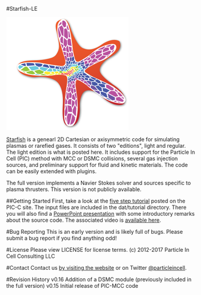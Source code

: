 #Starfish-LE

![Starfish logo](starfish.png)

[Starfish](https://www.particleincell.com/starfish) is a genearl 2D Cartesian or axisymmetric code for simulating plasmas or rarefied gases. 
It consists of two "editions", light and regular. The light edition is what is posted here.
It includes support for the Particle In Cell (PIC) method with MCC or DSMC collisions,
several gas injection sources, and preliminary support for fluid and kinetic materials. The
code can be easily extended with plugins. 

The full version implements a
Navier Stokes solver and sources specific to plasma thrusters. This version is not publicly available.


##Getting Started
First, take a look at the
[five step tutorial](https://www.particleincell.com/2012/starfish-tutorial-part1/) posted on the PIC-C site.
The input files are included in the dat/tutorial directory. There you will also find
a [PowerPoint presentation](dat/tutorial/starfish-code-overview.pdf) with some introductory remarks about the source code. The associated video is [available here](https://www.youtube.com/watch?v=IDFeT_X-IsU).

#Bug Reporting
This is an early version and is likely full of bugs. Please submit a bug report if you find anything odd!

#License
Please view LICENSE for license terms. 
(c) 2012-2017 Particle In Cell Consulting LLC

#Contact
Contact us [by visiting the website](https://www.particleincell.com/contact/) 
or on Twitter [@particleincell](https://twitter.com/particleincell).

#Revision History
v0.16 Addition of a DSMC module (previously included in the full version)
v0.15 Initial release of PIC-MCC code


